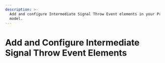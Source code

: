 ```yaml
---
description: >-
  Add and configure Intermediate Signal Throw Event elements in your Process
  model.
---
```


# Add and Configure Intermediate Signal Throw Event Elements

